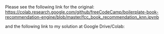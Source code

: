 Please see the following link for the original:
https://colab.research.google.com/github/freeCodeCamp/boilerplate-book-recommendation-engine/blob/master/fcc_book_recommendation_knn.ipynb

and the following link to my solution at Google Drive/Colab:

